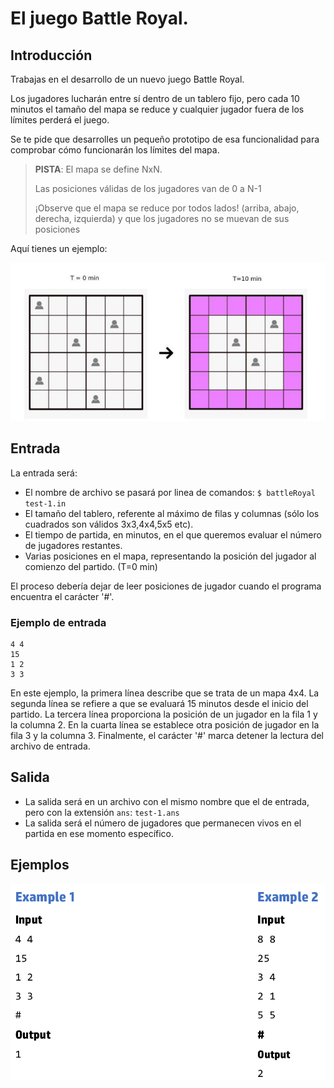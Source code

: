 # El juego Battle Royal.

## Introducción
Trabajas en el desarrollo de un nuevo juego Battle Royal. 

Los jugadores lucharán entre sí dentro de un tablero fijo, pero cada 10 minutos el tamaño del mapa se reduce y cualquier jugador fuera de los límites perderá el juego.

Se te pide que desarrolles un pequeño prototipo de esa funcionalidad para comprobar cómo funcionarán los límites del mapa. 

> **PISTA**: El mapa se define NxN.
> 
> Las posiciones válidas de los jugadores van de 0 a N-1 
> 
>¡Observe que el mapa se reduce por todos lados! (arriba, abajo, derecha, izquierda) y que los jugadores no se muevan de sus posiciones 
 
Aquí tienes un ejemplo:

![img.png](img.png)

## Entrada 

La entrada será: 
- El nombre de archivo se pasará por linea de comandos: `$ battleRoyal test-1.in`
- El tamaño del tablero, referente al máximo de filas y columnas (sólo los cuadrados son válidos 3x3,4x4,5x5 etc).
- El tiempo de partida,  en minutos, en el que queremos evaluar el número de jugadores restantes.
- Varias posiciones en el mapa, representando la posición del jugador al comienzo del partido. (T=0 min) 
  
El proceso debería dejar de leer posiciones de jugador cuando el programa encuentra el carácter '#'. 

### Ejemplo de entrada
```
4 4 
15 
1 2 
3 3
```

En este ejemplo, la primera línea describe que se trata de un mapa 4x4. 
La segunda línea se refiere a que se evaluará 15 minutos desde el inicio del partido. 
La tercera línea proporciona la posición de un jugador en la fila 1 y la columna 2. 
En la cuarta línea se establece otra posición de jugador en la fila 3 y la columna 3. 
Finalmente, el carácter '#' marca detener la lectura del archivo de entrada. 

## Salida

- La salida será en un archivo con el mismo nombre que el de entrada, pero con la extensión `ans`: `test-1.ans`  
- La salida será el número de jugadores que permanecen vivos en el partida en ese momento específico.

## Ejemplos 
![img_1.png](img_1.png)